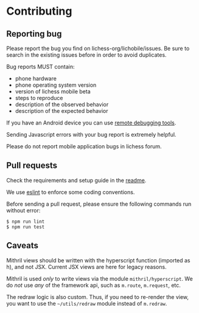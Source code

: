 # Contributing

## Reporting bug

Please report the bug you find on lichess-org/lichobile/issues. Be sure to search
in the existing issues before in order to avoid duplicates.

Bug reports MUST contain:

* phone hardware
* phone operating system version
* version of lichess mobile beta
* steps to reproduce
* description of the observed behavior
* description of the expected behavior

If you have an Android device you can use [remote debugging tools](https://developer.chrome.com/devtools/docs/remote-debugging).

Sending Javascript errors with your bug report is extremely helpful.

Please do not report mobile application bugs in lichess forum.

## Pull requests

Check the requirements and setup guide in the [readme](README.md).

We use [eslint](https://eslint.org/) to enforce some coding conventions.

Before sending a pull request, please ensure the following commands run
without error:

    $ npm run lint
    $ npm run test

## Caveats

Mithril views should be written with the hyperscript function (imported as h),
and not JSX. Current JSX views are here for legacy reasons.

Mithril is used *only* to write views via the module `mithril/hyperscript`.
We do *not* use *any* of the framework api, such as `m.route`, `m.request`, etc.

The redraw logic is also custom. Thus, if you need to re-render the view, you
want to use the `~/utils/redraw` module instead of `m.redraw`.
